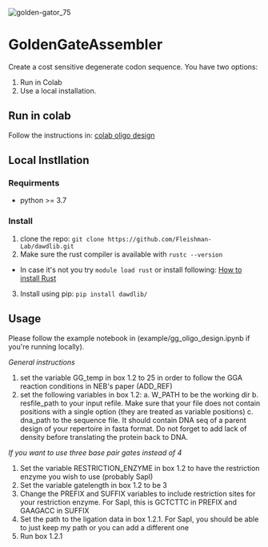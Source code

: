 ![golden-gator_75](https://user-images.githubusercontent.com/574349/208824637-1490624e-e7f9-4643-9ea6-b16594b652f3.png)
# GoldenGateAssembler
Create a cost sensitive degenerate codon sequence. You have two options:
1. Run in Colab
2. Use a local installation.

## Run in colab
Follow the instructions in: [colab oligo design](https://github.com/Fleishman-Lab/GGAssembler/blob/master/example/colab_oligos_design.ipynb)

## Local Instllation

### Requirments
* python >= 3.7

### Install

1. clone the repo: `git clone https://github.com/Fleishman-Lab/dawdlib.git`
2. Make sure the rust compiler is available with `rustc --version`
- In case it's not you try `module load rust` or install following: [How to install Rust](https://www.rust-lang.org/tools/install) 
3. Install using pip: `pip install dawdlib/`

## Usage
Please follow the example notebook in (example/gg_oligo_design.ipynb if you're running locally).

*General instructions*
1. set the variable GG_temp in box 1.2 to 25 in order to follow the GGA reaction conditions in NEB's paper (ADD_REF) 
2. set the following variables in box 1.2:
a. W_PATH to be the working dir
b. resfile_path to your input refile. Make sure that your file does not contain positions with a single option (they are treated as variable positions)
c. dna_path to the sequence file. It should contain DNA seq of a parent design of your repertoire in fasta format. 
Do not forget to add lack of density before translating the protein back to DNA.

*If you want to use three base pair gates instead of 4*
1. Set the variable RESTRICTION_ENZYME in box 1.2 to have the restriction enzyme you wish to use (probably SapI)
2. Set the variable gatelength in box 1.2 to be 3
3. Change the PREFIX and SUFFIX variables to include restriction sites for your restriction enzyme. For SapI, this is GCTCTTC in PREFIX and GAAGACC in SUFFIX
4. Set the path to the ligation data in box 1.2.1. For SapI, you should be able to just keep my path or you can add a different one
5. Run box 1.2.1
